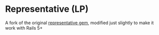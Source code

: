Representative (LP)
==============

A fork of the original [representative gem](https://github.com/mdub/representative), modified just slightly to make it work with Rails 5+
